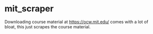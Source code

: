 # mit_scraper
Downloading course material at https://ocw.mit.edu/ comes with a lot of bloat, this just scrapes the course material. 
